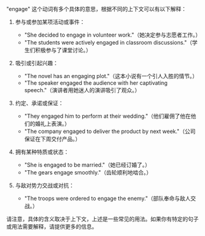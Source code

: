 "engage" 这个动词有多个具体的意思，根据不同的上下文可以有以下解释：

1. 参与或参加某项活动或事件：
   - "She decided to engage in volunteer work."（她决定参与志愿者工作。）
   - "The students were actively engaged in classroom discussions."（学生们积极参与了课堂讨论。）

2. 吸引或引起兴趣：
   - "The novel has an engaging plot."（这本小说有一个引人入胜的情节。）
   - "The speaker engaged the audience with her captivating speech."（演讲者用她迷人的演讲吸引了观众。）

3. 约定、承诺或保证：
   - "They engaged him to perform at their wedding."（他们雇佣了他在他们的婚礼上表演。）
   - "The company engaged to deliver the product by next week."（公司保证在下周交付产品。）

4. 拥有某种特质或状态：
   - "She is engaged to be married."（她已经订婚了。）
   - "The gears engage smoothly."（齿轮顺利地啮合。）

5. 与敌对势力交战或对抗：
   - "The troops were ordered to engage the enemy."（部队奉命与敌人交战。）

请注意，具体的含义取决于上下文，上述是一些常见的用法。如果你有特定的句子或用法需要解释，请提供更多的信息。